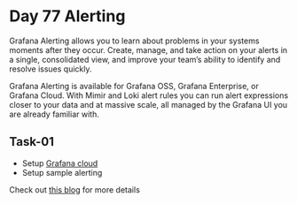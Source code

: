 # Day 77 Alerting

Grafana Alerting allows you to learn about problems in your systems moments after they occur. Create, manage, and take action on your alerts in a single, consolidated view, and improve your team’s ability to identify and resolve issues quickly.

Grafana Alerting is available for Grafana OSS, Grafana Enterprise, or Grafana Cloud. With Mimir and Loki alert rules you can run alert expressions closer to your data and at massive scale, all managed by the Grafana UI you are already familiar with.

## Task-01
- Setup [Grafana cloud](https://grafana.com/products/cloud/)
- Setup sample alerting 

Check out [this blog](https://grafana.com/docs/grafana/latest/alerting/) for more details 
